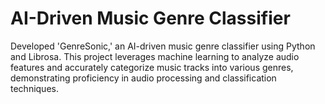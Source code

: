 # AI-Driven Music Genre Classifier
 Developed 'GenreSonic,' an AI-driven music genre classifier using Python and Librosa. This project leverages machine learning to analyze audio features and accurately categorize music tracks into various genres, demonstrating proficiency in audio processing and classification techniques.
